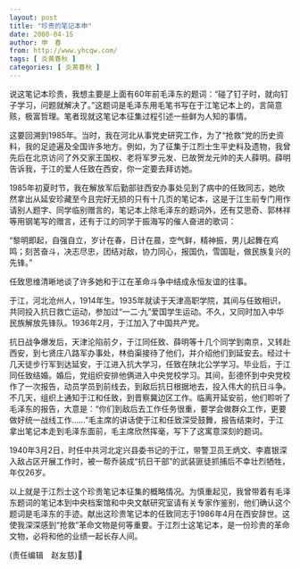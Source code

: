 ```yaml
---
layout: post
title: "珍贵的笔记本申"
date: 2000-04-15
author: 申　春
from: http://www.yhcqw.com/
tags: [ 炎黄春秋 ]
categories: [ 炎黄春秋 ]
---
```





说这笔记本珍贵，我想主要是上面有60年前毛泽东的题词：“碰了钉子时，就向钉子学习，问题就解决了。”这题词是毛泽东用毛笔书写在于江笔记本上的，言简意赅，极富哲理。笔者现就这笔记本征集过程引述一些鲜为人知的事情。


这要回溯到1985年。当时，我在河北从事党史研究工作，为了“抢救”党的历史资料，我的足迹遍及全国许多地方。例如，为了征集于江烈士生平史料及遗物，我曾先后在北京访问了外交家王国权、老将军罗元发、已故贺龙元帅的夫人薛明。薛明告诉我，于江的爱人任致在西安，你一定要去拜访她。


1985年初夏时节，我在解放军后勤部驻西安办事处见到了病中的任致同志，她欣然拿出从延安珍藏至今且完好无损的只有十几页的笔记本，这是于江生前专门用作请别人题字、同学临别赠言的，笔记本上除毛泽东的题词外，还有艾思奇、郭林祥等用钢笔写的赠言，还有于江的同学于振海写的催人奋进的歌词：

“黎明即起，自强自立，岁计在春，日计在晨，空气鲜，精神振，男儿起舞在鸡鸣；刻苦奋斗，决志尽忠，团结对敌，协力同心，报国仇，雪国耻，做民族复兴的先锋。”

任致思维清晰地谈了许多她和于江在革命斗争中结成永恒友谊的往事。


于江，河北沧州人，1914年生。1935年就读于天津高职学院，其间与任致相识，共同投入抗日救亡运动，参加过“一二·九”爱国学生运动。不久，又同时加入中华民族解放先锋队。1936年2月，于江加入了中国共产党。


抗日战争爆发后，天津沦陷前夕，于江同任致、薛明等十几个同学到南京，又转赴西安，到七贤庄八路军办事处，林伯渠接待了他们，并介绍他们到延安去。经过十几天徒步行军到达延安，于江进入抗大学习，任致在陕北公学学习。毕业后，于江同任致结婚。婚后，党组织安排他俩进入中央党校学习。其间，彭德怀到中央党校作了一次报告，动员学员到前线去，到敌后抗日根据地去，投入伟大的抗日斗争。不几天，组织上通知于江和任致，到晋察冀边区工作。临离开延安前，他们聆听了毛泽东的报告，大意是：“你们到敌后去工作任务很重，要学会做群众工作，更要做好统一战线工作……”毛主席的讲话使于江和任致深受鼓舞，报告结束时，于江拿出笔记本走到毛泽东面前，毛主席欣然挥毫，写下了这寓意深刻的题词。


1940年3月2日，时任中共河北定兴县委书记的于江，带警卫员王炳文、李嘉银深入敌占区开展工作时，被一帮乔装成“抗日干部”的武装匪徒抓捕后不幸壮烈牺牲，年仅26岁。


以上就是于江烈士这个珍贵笔记本征集的概略情况。为慎重起见，我曾带着有毛泽东题词的笔记本到中央档案馆和中央文献研究室请有关专家作鉴别，他们确认这个题词是毛泽东的手迹。献出这珍贵笔记本的任致同志于1986年4月在西安辞世。这使我深深感到“抢救”革命文物是何等重要。于江烈士这笔记本，是一份珍贵的革命文物，必将和他的业绩一起长存人间。

(责任编辑　赵友慈)


